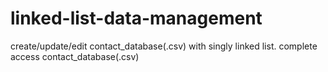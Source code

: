 # linked-list-data-management
create/update/edit contact_database(.csv) with singly linked list.
complete access contact_database(.csv)
